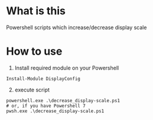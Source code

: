 # What is this
Powershell scripts which increase/decrease display scale
# How to use
1. Install required module on your Powershell
```
Install-Module DisplayConfig
```
2. execute script
```
powershell.exe .\decrease_display-scale.ps1
# or, if you have Powershell 7  
pwsh.exe .\decrease_display-scale.ps1
```
